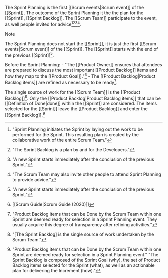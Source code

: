 The Sprint Planning is the first [[Scrum events|Scrum event]] of the [[Sprint]]. The outcome of the Sprint Planning it the the plan for the [[Sprint]], [[Sprint Backlog]]. The [[Scrum Team]] participate to the event, as well people invited for advice[^sprint-plan-initiates][^sprint-backlog-is-plan][^sprint-start][^plan-invitees].

> [!note]
> The Sprint Planning does not start the [[Sprint]], it is just the first [[Scrum events|Scrum event]] of the [[Sprint]]. The [[Sprint]] starts with the end of the previous [[Sprint]][^sprint-start].
 
[^sprint-plan-initiates]:"Sprint Planning initiates the Sprint by laying out the work to be performed for the Sprint. This resulting plan is created by the collaborative work of the entire Scrum Team."[^scrum-guide-2020]
[^sprint-backlog-is-plan]: "The Sprint Backlog is a plan by and for the Developers."[^scrum-guide-2020]
[^plan-invitees]: "The Scrum Team may also invite other people to attend Sprint Planning to provide advice."
[^sprint-start]:"A new Sprint starts immediately after the conclusion of the previous Sprint."[^scrum-guide-2020]

Before the Sprint Planning:
	- "The [[Product Owner]] ensures that attendees are prepared to discuss the most important [[Product Backlog]] items and how they map to the [[Product Goal]]."[^scrum-guide-2020]
	- The [[Product Backlog|Product Backlog items]] are refined as necessary to be ready[^pbi-refinement].

[^sprint-end]: "The Sprint Retrospective concludes the Sprint."[^scrum-guide-2020]
[^pbi-refinement]: "Product Backlog items that can be Done by the Scrum Team within one Sprint are deemed ready for selection in a Sprint Planning event. They usually acquire this degree of transparency after refining activities."[^scrum-guide-2020]

The single source of work for the [[Scrum Team]] is the [[Product Backlog]][^truth]. Only the [[Product Backlog|Product Backlog items]] that can be [[Definition of Done|done]] within the [[Sprint]] are considered. The items selected for the [[Sprint]] leave the [[Product Backlog]] and enter the [[Sprint Backlog]].[^pbi-planning]

[^truth]:"\[The Sprint Backlog\] is the single source of work undertaken by the Scrum Team."[^scrum-guide-2020]
[^pbi-planning]:"Product Backlog items that can be Done by the Scrum Team within one Sprint are deemed ready for selection in a Sprint Planning event." "The Sprint Backlog is composed of the Sprint Goal (why), the set of Product Backlog items selected for the Sprint (what), as well as an actionable plan for delivering the Increment (how)."[^scrum-guide-2020]

[^scrum-guide-2020]: [[Scrum Guide|Scrum Guide (2020)]]
